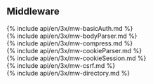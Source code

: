 <h2 id="middleware">Middleware</h2>

<section markdown="1">
  {% include api/en/3x/mw-basicAuth.md %}
</section>

<section markdown="1">
  {% include api/en/3x/mw-bodyParser.md %}
</section>

<section markdown="1">
  {% include api/en/3x/mw-compress.md %}
</section>

<section markdown="1">
  {% include api/en/3x/mw-cookieParser.md %}
</section>

<section markdown="1">
  {% include api/en/3x/mw-cookieSession.md %}
</section>

<section markdown="1">
  {% include api/en/3x/mw-csrf.md %}
</section>

<section markdown="1">
  {% include api/en/3x/mw-directory.md %}
</section>
